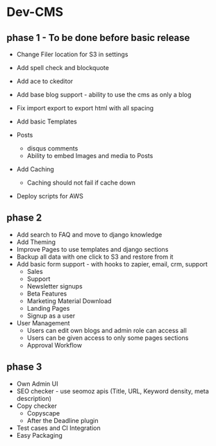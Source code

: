 # Dev-CMS

## phase 1 - To be done before basic release

* Change Filer location for S3 in settings
* Add spell check and blockquote
* Add ace to ckeditor
* Add base blog support - ability to use the cms as only a blog
* Fix import export to export html with all spacing
* Add basic Templates
* Posts
  - disqus comments
  - Ability to embed Images and media to Posts

* Add Caching
  - Caching should not fail if cache down
* Deploy scripts for AWS


## phase 2

* Add search to FAQ and move to django knowledge
* Add Theming
* Improve Pages to use templates and django sections
* Backup all data with one click to S3 and restore from it
* Add basic form support - with hooks to zapier, email, crm, support
  - Sales
  - Support
  - Newsletter signups
  - Beta Features
  - Marketing Material Download
  - Landing Pages
  - Signup as a user
* User Management
    - Users can edit own blogs and admin role can access all
    - Users can be given access to only some pages sections
    - Approval Workflow


## phase 3

* Own Admin UI
* SEO checker - use seomoz apis
    (Title, URL, Keyword density, meta description)
* Copy checker
    - Copyscape
    - After the Deadline plugin
* Test cases and CI Integration
* Easy Packaging
